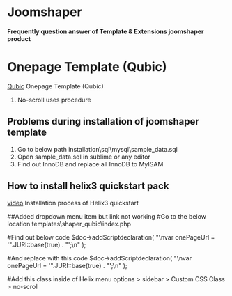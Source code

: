# Joomshaper
**Frequently question answer of Template &amp; Extensions joomshaper product**

# Onepage Template (Qubic)
[Qubic](https://www.joomshaper.com/joomla-templates/qubic) Onepage Template (Qubic)

1. No-scroll uses procedure 


## Problems during installation of joomshaper template
1. Go to below path
installation\sql\mysql\sample_data.sql
2. Open sample_data.sql in sublime or any editor
3. Find out InnoDB and replace all InnoDB to MyISAM

## How to install helix3 quickstart pack
[video](https://www.youtube.com/embed/n11cN3NcbDs) Installation process of Helix3 quickstart

##Added dropdown menu item but link not working
#Go to the below location
templates\shaper_qubic\index.php

#Find out below code
$doc->addScriptdeclaration( "\nvar onePageUrl = '".JURI::base(true) . "';\n" );

#And replace with this code 
$doc->addScriptdeclaration( "\nvar onePageUrl = '".JURI::base(true) . "';\n" );

#Add this class inside of Helix menu options > sidebar > Custom CSS Class > no-scroll